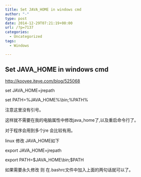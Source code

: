 ```yaml
---
title: Set JAVA_HOME in windows cmd
author: "-"
type: post
date: 2014-12-29T07:21:19+00:00
url: /?p=7137
categories:
  - Uncategorized
tags:
  - Windows

---
```

## Set JAVA_HOME in windows cmd
http://kooyee.iteye.com/blog/525068

set JAVA_HOME=jrepath
  
set PATH=%JAVA_HOME%\bin;%PATH%
  
注意这里没有引号。
  
这样就不需要在我的电脑属性中修改java_home了,以及重启命令行了。
  
对于程序会用到多个jre 会比较有用。

linux 修改 JAVA_HOME如下
  
export JAVA_HOME=jrepath
  
export PATH=$JAVA_HOME\bin;$PATH

如果需要永久修改 则 在.bashrc文件中加入上面的两句话就可以了。